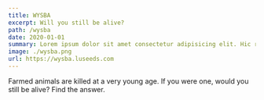 ```yaml
---
title: WYSBA
excerpt: Will you still be alive?
path: /wysba
date: 2020-01-01
summary: Lorem ipsum dolor sit amet consectetur adipisicing elit. Hic rerum earum quos explicabo suscipit maxime iste qui nihil. Reiciendis asperiores minus necessitatibus
image: ./wysba.png
url: https://wysba.luseeds.com
---
```


Farmed animals are killed at a very young age. If you were one, would you still be alive? Find the answer.

